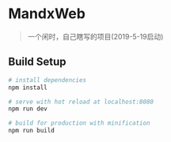 # MandxWeb

> 一个闲时，自己瞎写的项目(2019-5-19启动)

## Build Setup

``` bash
# install dependencies
npm install

# serve with hot reload at localhost:8080
npm run dev

# build for production with minification
npm run build

```
